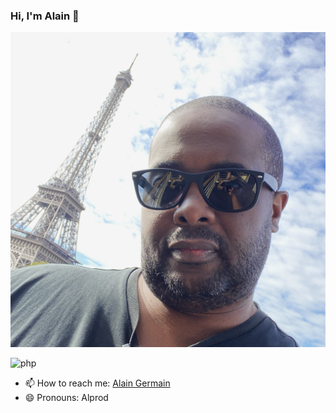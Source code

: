 ### Hi, I'm Alain 👋

[img_1]:https://github.com/Alprod/Alprod/blob/19692868cb25eda0e154fda4fc07046f989d7c49/img/D4A602EF-0FD9-4416-8DDC-03E562F6F559.jpg
[img_2]:https://github.com/Alprod/Alprod/blob/aa2314e64c7859b8bed8e8f4a01e03682f2fac34/img/IMG_0335.jpeg
[php]:https://img.icons8.com/pulsar-color/100/php.png

![img_1]


![php]

- 📫 How to reach me: [Alain Germain](mailto:alprod81@gmail.com)
- 😄 Pronouns: Alprod


